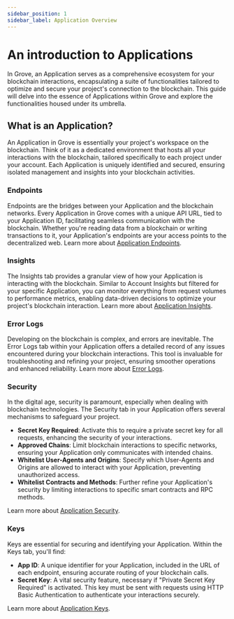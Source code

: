 ```yaml
---
sidebar_position: 1
sidebar_label: Application Overview
---
```


# An introduction to Applications

In Grove, an Application serves as a comprehensive ecosystem for your blockchain interactions, encapsulating a suite of functionalities tailored to optimize and secure your project's connection to the blockchain. This guide will delve into the essence of Applications within Grove and explore the functionalities housed under its umbrella.

## What is an Application?

An Application in Grove is essentially your project's workspace on the blockchain. Think of it as a dedicated environment that hosts all your interactions with the blockchain, tailored specifically to each project under your account. Each Application is uniquely identified and secured, ensuring isolated management and insights into your blockchain activities.

### Endpoints

Endpoints are the bridges between your Application and the blockchain networks. Every Application in Grove comes with a unique API URL, tied to your Application ID, facilitating seamless communication with the blockchain. Whether you're reading data from a blockchain or writing transactions to it, your Application's endpoints are your access points to the decentralized web. Learn more about [Application Endpoints](/guides/navigating-the-portal/app-endpoints.md).

### Insights

The Insights tab provides a granular view of how your Application is interacting with the blockchain. Similar to Account Insights but filtered for your specific Application, you can monitor everything from request volumes to performance metrics, enabling data-driven decisions to optimize your project's blockchain interaction. Learn more about [Application Insights](/guides/navigating-the-portal/app-insights.md).

### Error Logs

Developing on the blockchain is complex, and errors are inevitable. The Error Logs tab within your Application offers a detailed record of any issues encountered during your blockchain interactions. This tool is invaluable for troubleshooting and refining your project, ensuring smoother operations and enhanced reliability. Learn more about [Error Logs](/guides/navigating-the-portal/app-error-logs.md).

### Security

In the digital age, security is paramount, especially when dealing with blockchain technologies. The Security tab in your Application offers several mechanisms to safeguard your project.

- **Secret Key Required**: Activate this to require a private secret key for all requests, enhancing the security of your interactions.
- **Approved Chains**: Limit blockchain interactions to specific networks, ensuring your Application only communicates with intended chains.
- **Whitelist User-Agents and Origins**: Specify which User-Agents and Origins are allowed to interact with your Application, preventing unauthorized access.
- **Whitelist Contracts and Methods**: Further refine your Application's security by limiting interactions to specific smart contracts and RPC methods.

Learn more about [Application Security](/guides/navigating-the-portal/app-security.md).

### Keys

Keys are essential for securing and identifying your Application. Within the Keys tab, you'll find:

- **App ID**: A unique identifier for your Application, included in the URL of each endpoint, ensuring accurate routing of your blockchain calls.
- **Secret Key**: A vital security feature, necessary if "Private Secret Key Required" is activated. This key must be sent with requests using HTTP Basic Authentication to authenticate your interactions securely.

Learn more about [Application Keys](/guides/navigating-the-portal/app-keys.md).

